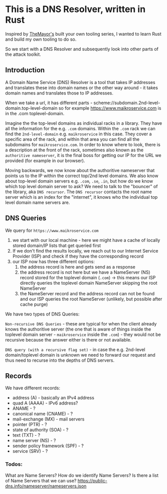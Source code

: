 # This is a DNS Resolver, written in Rust

Inspired by [TheMayor's](https://github.com/dievus) built your own tooling series, I wanted to learn Rust and build my own tooling to do so.

So we start with a DNS Resolver and subsequently look into other parts of the attack toolkit.

## Introduction

A Domain Name Service (DNS) Resolver is a tool that takes IP addresses and translates these into domain names or the other way around - it takes domain names and translates those to IP addresses.

When we take a url, it has different parts - scheme://subdomain.2nd-level-domain.top-level-domain so for example https://www.maikroservice.com is in the .com toplevel-domain.

Imagine the the top-level domains as individual racks in a library. They have all the information for the e.g. `.com` domains. Within the `.com` rack we can find the `2nd-level-domain` e.g. `maikroservice` in this case. They cover a specific area of the rack, and within that area you can find all the subdomains for `maikroservice.com`. In order to know where to look, there is a description at the front of the rack, sometimes also known as the `authoritive nameserver`, it is the final boss for getting our IP for the URL we provided (for example in our browser).

Moving backwards, we now know about the authoritive nameserver that points us to the IP within the correct top/2nd level domains. We also know about top-level domain servers e.g. `.com`, `.se`, `.in`, but how do we know which top level domain server to ask? We need to talk to the "bouncer" of the library, aka `DNS recursor`. The `DNS recursor` contacts the root name server which is an index for the "internet", it knows who the individual top level domain name servers are.

## DNS Queries

We query for `https://www.maikroservice.com`

1. we start with our local machine - here we might have a cache of locally stored domain/IP lists that get queried first
2. If we don't find the results locally, we reach out to our Internet Service Provider (ISP) and check if they have the corresponding record
3. our ISP now has three different options:
   1. the address record is here and gets send as a response
   2. the address record is not here but we have a NameServer (NS) record stored for the toplevel domain (`.com`) -> this means our ISP directly queries the toplevel domain NameServer skipping the root NameServer
   3. the NameServer record and the address record can not be found and our ISP queries the root NameServer (unlikely, but possible after cache purge)

We have two types of DNS Queries:

`Non-recursive DNS Queries` - these are typical for when the client already knows the authoritive server (the one that is aware of things inside the toplevel domain server - `maikroservice` inside the `.com`) - they would not be recursive because the answer either is there or not available.

`DNS query (with a recursive flag set)` - in case the e.g. 2nd-level domain/toplevel domain is unknown we need to forward our request and thus need to recurse into the depths of DNS servers.

## Records

We have different records:

- address (A) - basically an IPv4 address
- quad A (AAAA) - IPv6 address?
- ANAME - ?
- canonical name (CNAME) - ?
- mail-exchange (MX) - mail servers
- pointer (PTR) - ?
- state of authority (SOA) - ?
- text (TXT) - ?
- name server (NS) - ?
- sender policy framework (SPF) - ?
- service (SRV) - ?

### Todos:

What are Name Servers?
How do we identify Name Servers?
Is there a list of Name Servers that we can use? https://public-dns.info/nameserver/nameservers.json
